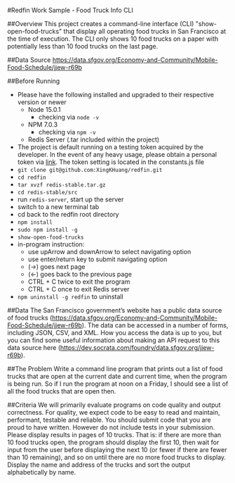 #Redfin Work Sample - Food Truck Info CLI

##Overview
This project creates a command-line interface (CLI) "show-open-food-trucks" 
that display all operating food trucks in San Francisco at the time of execution. 
The CLI only shows 10 food trucks on a paper with potentially less than 10 
food trucks on the last page. 

##Data Source
https://data.sfgov.org/Economy-and-Community/Mobile-Food-Schedule/jjew-r69b

##Before Running
- Please have the following installed and upgraded to their respective version or newer
    - Node 15.0.1 
        - checking via `node -v` 
    - NPM 7.0.3
        - checking via `npm -v`
    - Redis Server (.tar included within the project)
- The project is default running on a testing token acquired by the developer. 
In the event of any heavy usage, please obtain a personal token via 
[link](https://dev.socrata.com/docs/app-tokens.html). 
The token setting is located in the constants.js file
- `git clone git@github.com:XingKHuang/redfin.git`
- `cd redfin`
- `tar xvzf redis-stable.tar.gz`
- `cd redis-stable/src`
- run `redis-server`, start up the server
- switch to a new terminal tab
- cd back to the redfin root directory
- `npm install`
- `sudo npm install -g`
- `show-open-food-trucks`
- in-program instruction:
    - use upArrow and downArrow to select navigating option
    - use enter/return key to submit navigating option
    - (->) goes next page 
    - (<-) goes back to the previous page
    - CTRL + C twice to exit the program
    - CTRL + C once to exit Redis server
- `npm uninstall -g redfin` to uninstall 

##Data
The San Francisco government’s website has a public data source of food trucks
(https://data.sfgov.org/Economy-and-Community/Mobile-Food-Schedule/jjew-r69b). The data
can be accessed in a number of forms, including JSON, CSV, and XML. How you access the
data is up to you, but you can find some useful information about making an API request to
this data source here (https://dev.socrata.com/foundry/data.sfgov.org/jjew-r69b).

##The Problem
Write a command line program that prints out a list of food trucks that are open at the
current date and current time, when the program is being run. So if I run the program at
noon on a Friday, I should see a list of all the food trucks that are open then.

##Criteria
We will primarily evaluate programs on code quality and output correctness.
For quality, we expect code to be easy to read and maintain, performant, testable and
reliable. You should submit code that you are proud to have written. However do not
include tests in your submission.
Please display results in pages of 10 trucks. That is: if there are more than 10 food trucks open,
the program should display the first 10, then wait for input from the user before displaying the
next 10 (or fewer if there are fewer than 10 remaining), and so on until there are no more food
trucks to display. Display the name and address of the trucks and sort the output alphabetically
by name.
